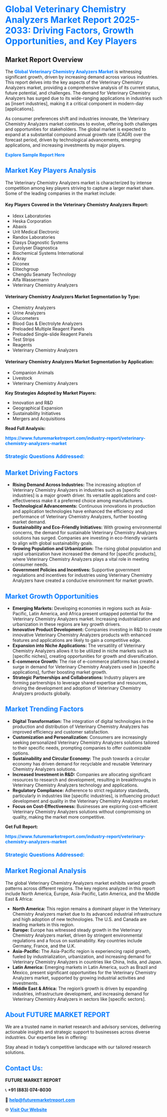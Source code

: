 <h1 style="color: #007BFF;">Global Veterinary Chemistry Analyzers Market Report 2025-2033: Driving Factors, Growth Opportunities, and Key Players</h1>

<section id="overview">
<h2>Market Report Overview</h2>
<p>The <a href="https://www.futuremarketreport.com/industry-report/veterinary-chemistry-analyzers-market" style="color: #007BFF; text-decoration: none;"><strong>Global Veterinary Chemistry Analyzers Market</strong></a> is witnessing significant growth, driven by increasing demand across various industries. This report delves into the key aspects of the Veterinary Chemistry Analyzers market, providing a comprehensive analysis of its current status, future potential, and challenges. The demand for Veterinary Chemistry Analyzers has surged due to its wide-ranging applications in industries such as [insert industries], making it a critical component in modern-day [applications].</p>
<p>As consumer preferences shift and industries innovate, the Veterinary Chemistry Analyzers market continues to evolve, offering both challenges and opportunities for stakeholders. The global market is expected to expand at a substantial compound annual growth rate (CAGR) over the forecast period, driven by technological advancements, emerging applications, and increasing investments by major players.</p>
</section>

<section id="overview">
<p><a href="https://www.futuremarketreport.com/request-sample/reportId=98981" style="color: #007BFF; text-decoration: none;"><strong>Explore Sample Report Here</strong></a></p>
</section>

<section id="key-players">
<h2 style="color: #007BFF;">Market Key Players Analysis</h2>
<p>The Veterinary Chemistry Analyzers market is characterized by intense competition among key players striving to capture a larger market share. Some of the leading companies in the market include:</p>
<h4>Key Players Covered in the Veterinary Chemistry Analyzers Report:</h4>
<ul><li>Idexx Laboratories</li><li>Heska Corporation</li><li>Abaxis</li><li>Urit Medical Electronic</li><li>Randox Laboratories</li><li>Diasys Diagnostic Systems</li><li>Eurolyser Diagnostica</li><li>Biochemical Systems International</li><li>Arkray</li><li>Diconex</li><li>Elitechgroup</li><li>Chengdu Seamaty Technology</li><li>Alfa Wassermann</li><li>Veterinary Chemistry Analyzers</li></ul>
<h4>Veterinary Chemistry Analyzers Market Segmentation by Type:</h4>
<ul><li>Chemistry Analyzers</li><li>Urine Analyzers</li><li>Glucometers</li><li>Blood Gas &amp; Electrolyte Analyzers</li><li>Preloaded Multiple Reagent Panels</li><li>Preloaded Single-slide Reagent Panels</li><li>Test Strips</li><li>Reagents</li><li>Veterinary Chemistry Analyzers</li></ul>

<h4>Veterinary Chemistry Analyzers Market Segmentation by Application:</h4>
<ul><li>Companion Animals</li><li>Livestock</li><li>Veterinary Chemistry Analyzers</li></ul>
<p><strong>Key Strategies Adopted by Market Players:</strong></p>
<ul>
<li>Innovation and R&D</li>
<li>Geographical Expansion</li>
<li>Sustainability Initiatives</li>
<li>Mergers and Acquisitions</li>
</ul>
</section>

<section>
<p><strong>Read Full Analysis: </strong></p><a href="https://www.futuremarketreport.com/industry-report/veterinary-chemistry-analyzers-market" style="color: #007BFF; text-decoration: none;"><strong>https://www.futuremarketreport.com/industry-report/veterinary-chemistry-analyzers-market</strong></a>
<h3 style="color: #007BFF;">Strategic Questions Addressed:</h3>
</section>

<section id="driving-factors">
<h2 style="color: #007BFF;">Market Driving Factors</h2>
<ul>
<li><strong>Rising Demand Across Industries:</strong> The increasing adoption of Veterinary Chemistry Analyzers in industries such as [specific industries] is a major growth driver. Its versatile applications and cost-effectiveness make it a preferred choice among manufacturers.</li>
<li><strong>Technological Advancements:</strong> Continuous innovations in production and application technologies have enhanced the efficiency and performance of Veterinary Chemistry Analyzers, further boosting market demand.</li>
<li><strong>Sustainability and Eco-Friendly Initiatives:</strong> With growing environmental concerns, the demand for sustainable Veterinary Chemistry Analyzers solutions has surged. Companies are investing in eco-friendly variants to align with global sustainability goals.</li>
<li><strong>Growing Population and Urbanization:</strong> The rising global population and rapid urbanization have increased the demand for [specific products], where Veterinary Chemistry Analyzers plays a vital role in meeting consumer needs.</li>
<li><strong>Government Policies and Incentives:</strong> Supportive government regulations and incentives for industries using Veterinary Chemistry Analyzers have created a conducive environment for market growth.</li>
</ul>
</section>

<section id="growth-opportunities">
<h2 style="color: #007BFF;">Market Growth Opportunities</h2>
<ul>
<li><strong>Emerging Markets:</strong> Developing economies in regions such as Asia-Pacific, Latin America, and Africa present untapped potential for the Veterinary Chemistry Analyzers market. Increasing industrialization and urbanization in these regions are key growth drivers.</li>
<li><strong>Innovative Product Development:</strong> Companies investing in R&D to create innovative Veterinary Chemistry Analyzers products with enhanced features and applications are likely to gain a competitive edge.</li>
<li><strong>Expansion into Niche Applications:</strong> The versatility of Veterinary Chemistry Analyzers allows it to be utilized in niche markets such as [specific niches], creating opportunities for growth and diversification.</li>
<li><strong>E-commerce Growth:</strong> The rise of e-commerce platforms has created a surge in demand for Veterinary Chemistry Analyzers used in [specific applications], further boosting market growth.</li>
<li><strong>Strategic Partnerships and Collaborations:</strong> Industry players are forming partnerships to leverage shared expertise and resources, driving the development and adoption of Veterinary Chemistry Analyzers products globally.</li>
</ul>
</section>

<section id="trending-factors">
<h2 style="color: #007BFF;">Market Trending Factors</h2>
<ul>
<li><strong>Digital Transformation:</strong> The integration of digital technologies in the production and distribution of Veterinary Chemistry Analyzers has improved efficiency and customer satisfaction.</li>
<li><strong>Customization and Personalization:</strong> Consumers are increasingly seeking personalized Veterinary Chemistry Analyzers solutions tailored to their specific needs, prompting companies to offer customizable options.</li>
<li><strong>Sustainability and Circular Economy:</strong> The push towards a circular economy has driven demand for recyclable and reusable Veterinary Chemistry Analyzers solutions.</li>
<li><strong>Increased Investment in R&D:</strong> Companies are allocating significant resources to research and development, resulting in breakthroughs in Veterinary Chemistry Analyzers technology and applications.</li>
<li><strong>Regulatory Compliance:</strong> Adherence to strict regulatory standards, particularly in industries like [specific industries], is influencing product development and quality in the Veterinary Chemistry Analyzers market.</li>
<li><strong>Focus on Cost-Effectiveness:</strong> Businesses are exploring cost-efficient Veterinary Chemistry Analyzers solutions without compromising on quality, making the market more competitive.</li>
</ul>
</section>

<section>
<p><strong>Get Full Report: </strong></p><a href="https://www.futuremarketreport.com/industry-report/veterinary-chemistry-analyzers-market" style="color: #007BFF; text-decoration: none;"><strong>https://www.futuremarketreport.com/industry-report/veterinary-chemistry-analyzers-market</strong></a>
<h3 style="color: #007BFF;">Strategic Questions Addressed:</h3>
</section>


<section id="regional-analysis">
<h2 style="color: #007BFF;">Market Regional Analysis</h2>
<p>The global Veterinary Chemistry Analyzers market exhibits varied growth patterns across different regions. The key regions analyzed in this report include North America, Europe, Asia-Pacific, Latin America, and the Middle East & Africa:</p>
<ul>
<li><strong>North America:</strong> This region remains a dominant player in the Veterinary Chemistry Analyzers market due to its advanced industrial infrastructure and high adoption of new technologies. The U.S. and Canada are leading markets in this region.</li>
<li><strong>Europe:</strong> Europe has witnessed steady growth in the Veterinary Chemistry Analyzers market, driven by stringent environmental regulations and a focus on sustainability. Key countries include Germany, France, and the U.K.</li>
<li><strong>Asia-Pacific:</strong> The Asia-Pacific region is experiencing rapid growth, fueled by industrialization, urbanization, and increasing demand for Veterinary Chemistry Analyzers in countries like China, India, and Japan.</li>
<li><strong>Latin America:</strong> Emerging markets in Latin America, such as Brazil and Mexico, present significant opportunities for the Veterinary Chemistry Analyzers market, supported by growing industrial activities and investments.</li>
<li><strong>Middle East & Africa:</strong> The region’s growth is driven by expanding industries, infrastructure development, and increasing demand for Veterinary Chemistry Analyzers in sectors like [specific sectors].</li>
</ul>
</section>

<footer>
<h2 style="color: #007BFF;">About FUTURE MARKET REPORT</h2>
<p>We are a trusted name in market research and advisory services, delivering actionable insights and strategic support to businesses across diverse industries. Our expertise lies in offering:</p>

<p>Stay ahead in today’s competitive landscape with our tailored research solutions.</p>

<h2 style="color: #007BFF;">Contact Us:</h2>
<p><strong>FUTURE MARKET REPORT</strong></p>
<p>📞 <strong>+91 (883) 074-8030</strong></p>
<p>📧 <strong><a href="mailto:help@futuremarketreport.com" style="color: #007BFF;">help@futuremarketreport.com</a></strong></p>
<p>🌐 <strong><a href="https://www.futuremarketreport.com/" style="color: #007BFF;">Visit Our Website</a></strong></p>
</footer>